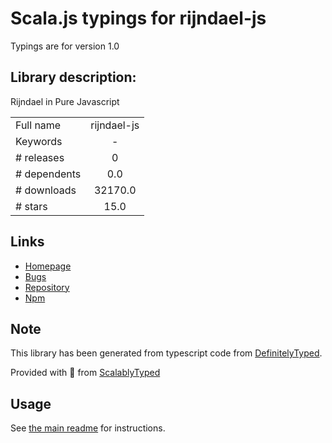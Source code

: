 
# Scala.js typings for rijndael-js

Typings are for version 1.0

## Library description:
Rijndael in Pure Javascript

|                    |                 |
| ------------------ | :-------------: |
| Full name          | rijndael-js |
| Keywords           | - |
| # releases         | 0 |
| # dependents       | 0.0 |
| # downloads        | 32170.0 |
| # stars            | 15.0 |

## Links
- [Homepage](https://github.com/Snack-X/rijndael-js#readme)
- [Bugs](https://github.com/Snack-X/rijndael-js/issues)
- [Repository](https://github.com/Snack-X/rijndael-js)
- [Npm](https://www.npmjs.com/package/rijndael-js)
    


## Note
This library has been generated from typescript code from [DefinitelyTyped](https://definitelytyped.org).

Provided with :purple_heart: from [ScalablyTyped](https://github.com/oyvindberg/ScalablyTyped)

## Usage
See [the main readme](../../readme.md) for instructions.


